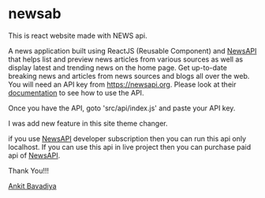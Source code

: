 # newsab
This is react website made with NEWS api.

A news application built using ReactJS (Reusable Component) and [NewsAPI](https://newsapi.org/) that helps list and preview news articles from various sources as well as display latest and trending news on the home page. Get up-to-date breaking news and articles from news sources and blogs all over the web.
You will need an API key from https://newsapi.org.
Please look at their [documentation](https://newsapi.org/docs) to see how to use the API.  

Once you have the API, goto 'src/api/index.js' and paste your API key.

I was add new feature in this site theme changer.

if you use [NewsAPI](https://newsapi.org/) developer subscription then you can run this api only localhost. If you can use this api in live project then you can purchase paid api of [NewsAPI](https://newsapi.org/).

Thank You!!!


[Ankit Bavadiya](https://ankitbavadiya.github.io/me)
